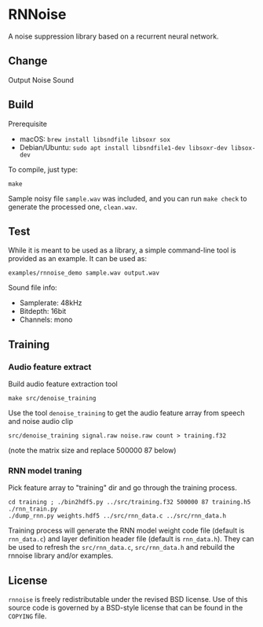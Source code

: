 # RNNoise
A noise suppression library based on a recurrent neural network.

## Change

Output Noise Sound  

## Build

Prerequisite
* macOS: `brew install libsndfile libsoxr sox`
* Debian/Ubuntu: `sudo apt install libsndfile1-dev libsoxr-dev libsox-dev`

To compile, just type:
```shell
make
```

Sample noisy file `sample.wav` was included, and you can run `make check` to generate the processed one, `clean.wav`.

## Test

While it is meant to be used as a library, a simple command-line tool is
provided as an example. It can be used as:
```shell
examples/rnnoise_demo sample.wav output.wav
```
Sound file info:
- Samplerate: 48kHz
- Bitdepth: 16bit
- Channels: mono

## Training

### Audio feature extract

Build audio feature extraction tool
```shell
make src/denoise_training
```

Use the tool `denoise_training` to get the audio feature array from speech and noise audio clip
```shell
src/denoise_training signal.raw noise.raw count > training.f32
```
(note the matrix size and replace 500000 87 below)

### RNN model traning

Pick feature array to "training" dir and go through the training process.
```shell
cd training ; ./bin2hdf5.py ../src/training.f32 500000 87 training.h5
./rnn_train.py
./dump_rnn.py weights.hdf5 ../src/rnn_data.c ../src/rnn_data.h
```

Training process will generate the RNN model weight code file (default is `rnn_data.c`) and layer definition header file (default is `rnn_data.h`).
They can be used to refresh the `src/rnn_data.c`, `src/rnn_data.h` and rebuild the rnnoise library and/or examples.

## License

`rnnoise` is freely redistributable under the revised BSD license.
Use of this source code is governed by a BSD-style license that can be found in the `COPYING` file.
